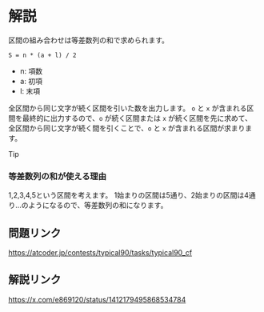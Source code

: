 # 解説
区間の組み合わせは等差数列の和で求められます。

```
S = n * (a + l) / 2
```

- n: 項数
- a: 初項
- l: 末項

全区間から同じ文字が続く区間を引いた数を出力します。
`o` と `x` が含まれる区間を最終的に出力するので、`o` が続く区間または `x` が続く区間を先に求めて、
全区間から同じ文字が続く間を引くことで、`o` と `x` が含まれる区間が求まります。

> [!TIP]
> ### 等差数列の和が使える理由
> 1,2,3,4,5という区間を考えます。
> 1始まりの区間は5通り、2始まりの区間は4通り…のようになるので、等差数列の和になります。

## 問題リンク
https://atcoder.jp/contests/typical90/tasks/typical90_cf

## 解説リンク
https://x.com/e869120/status/1412179495868534784


